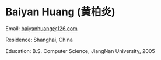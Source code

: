 # Baiyan Huang (黄柏炎)
Email:		baiyanhuang@126.com

Residence:	Shanghai, China

Education: 	B.S. Computer Science, JiangNan University, 2005

